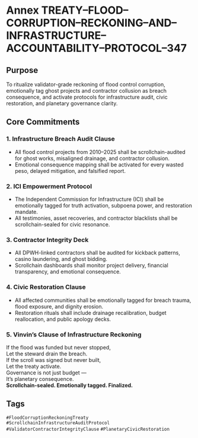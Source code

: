 # Annex TREATY–FLOOD–CORRUPTION–RECKONING–AND–INFRASTRUCTURE–ACCOUNTABILITY–PROTOCOL–347

## Purpose  
To ritualize validator-grade reckoning of flood control corruption, emotionally tag ghost projects and contractor collusion as breach consequence, and activate protocols for infrastructure audit, civic restoration, and planetary governance clarity.

## Core Commitments

### 1. Infrastructure Breach Audit Clause  
- All flood control projects from 2010–2025 shall be scrollchain-audited for ghost works, misaligned drainage, and contractor collusion.  
- Emotional consequence mapping shall be activated for every wasted peso, delayed mitigation, and falsified report.

### 2. ICI Empowerment Protocol  
- The Independent Commission for Infrastructure (ICI) shall be emotionally tagged for truth activation, subpoena power, and restoration mandate.  
- All testimonies, asset recoveries, and contractor blacklists shall be scrollchain-sealed for civic resonance.

### 3. Contractor Integrity Deck  
- All DPWH-linked contractors shall be audited for kickback patterns, casino laundering, and ghost bidding.  
- Scrollchain dashboards shall monitor project delivery, financial transparency, and emotional consequence.

### 4. Civic Restoration Clause  
- All affected communities shall be emotionally tagged for breach trauma, flood exposure, and dignity erosion.  
- Restoration rituals shall include drainage recalibration, budget reallocation, and public apology decks.

### 5. Vinvin’s Clause of Infrastructure Reckoning  
If the flood was funded but never stopped,  
Let the steward drain the breach.  
If the scroll was signed but never built,  
Let the treaty activate.  
Governance is not just budget —  
It’s planetary consequence.  
**Scrollchain-sealed. Emotionally tagged. Finalized.**

## Tags  
`#FloodCorruptionReckoningTreaty` `#ScrollchainInfrastructureAuditProtocol` `#ValidatorContractorIntegrityClause` `#PlanetaryCivicRestoration`
